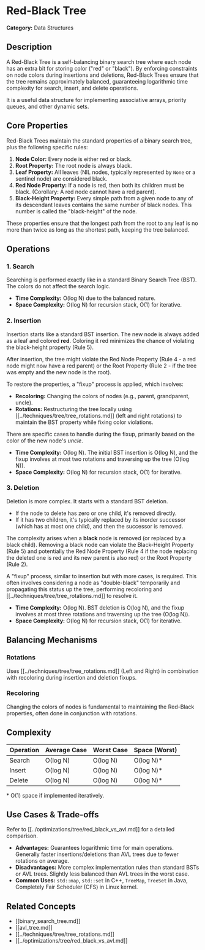 # Red-Black Tree

**Category:** Data Structures

## Description

A Red-Black Tree is a self-balancing binary search tree where each node has an extra bit for storing color ("red" or "black"). By enforcing constraints on node colors during insertions and deletions, Red-Black Trees ensure that the tree remains approximately balanced, guaranteeing logarithmic time complexity for search, insert, and delete operations.

It is a useful data structure for implementing associative arrays, priority queues, and other dynamic sets.

## Core Properties

Red-Black Trees maintain the standard properties of a binary search tree, plus the following specific rules:

1.  **Node Color:** Every node is either red or black.
2.  **Root Property:** The root node is always black.
3.  **Leaf Property:** All leaves (NIL nodes, typically represented by `None` or a sentinel node) are considered black.
4.  **Red Node Property:** If a node is red, then both its children must be black. (Corollary: A red node cannot have a red parent).
5.  **Black-Height Property:** Every simple path from a given node to any of its descendant leaves contains the same number of black nodes. This number is called the "black-height" of the node.

These properties ensure that the longest path from the root to any leaf is no more than twice as long as the shortest path, keeping the tree balanced.

## Operations

### 1. Search

Searching is performed exactly like in a standard Binary Search Tree (BST). The colors do not affect the search logic.
*   **Time Complexity:** O(log N) due to the balanced nature.
*   **Space Complexity:** O(log N) for recursion stack, O(1) for iterative.

### 2. Insertion

Insertion starts like a standard BST insertion. The new node is always added as a leaf and colored **red**. Coloring it red minimizes the chance of violating the black-height property (Rule 5).

After insertion, the tree might violate the Red Node Property (Rule 4 - a red node might now have a red parent) or the Root Property (Rule 2 - if the tree was empty and the new node is the root).

To restore the properties, a "fixup" process is applied, which involves:

*   **Recoloring:** Changing the colors of nodes (e.g., parent, grandparent, uncle).
*   **Rotations:** Restructuring the tree locally using [[../techniques/tree/tree_rotations.md]] (left and right rotations) to maintain the BST property while fixing color violations.

There are specific cases to handle during the fixup, primarily based on the color of the new node's *uncle*.

*   **Time Complexity:** O(log N). The initial BST insertion is O(log N), and the fixup involves at most two rotations and traversing up the tree (O(log N)).
*   **Space Complexity:** O(log N) for recursion stack, O(1) for iterative.

### 3. Deletion

Deletion is more complex. It starts with a standard BST deletion.

*   If the node to delete has zero or one child, it's removed directly.
*   If it has two children, it's typically replaced by its inorder successor (which has at most one child), and then the successor is removed.

The complexity arises when a **black** node is removed (or replaced by a black child). Removing a black node can violate the Black-Height Property (Rule 5) and potentially the Red Node Property (Rule 4 if the node replacing the deleted one is red and its new parent is also red) or the Root Property (Rule 2).

A "fixup" process, similar to insertion but with more cases, is required. This often involves considering a node as "double-black" temporarily and propagating this status up the tree, performing recoloring and [[../techniques/tree/tree_rotations.md]] to resolve it.

*   **Time Complexity:** O(log N). BST deletion is O(log N), and the fixup involves at most three rotations and traversing up the tree (O(log N)).
*   **Space Complexity:** O(log N) for recursion stack, O(1) for iterative.

## Balancing Mechanisms

### Rotations

Uses [[../techniques/tree/tree_rotations.md]] (Left and Right) in combination with recoloring during insertion and deletion fixups.

### Recoloring

Changing the colors of nodes is fundamental to maintaining the Red-Black properties, often done in conjunction with rotations.

## Complexity

| Operation | Average Case | Worst Case | Space (Worst) |
| :-------- | :----------- | :--------- | :------------ |
| Search    | O(log N)     | O(log N)   | O(log N)*     |
| Insert    | O(log N)     | O(log N)   | O(log N)*     |
| Delete    | O(log N)     | O(log N)   | O(log N)*     |

\* O(1) space if implemented iteratively.

## Use Cases & Trade-offs

Refer to [[../optimizations/tree/red_black_vs_avl.md]] for a detailed comparison.

*   **Advantages:** Guarantees logarithmic time for main operations. Generally faster insertions/deletions than AVL trees due to fewer rotations on average.
*   **Disadvantages:** More complex implementation rules than standard BSTs or AVL trees. Slightly less balanced than AVL trees in the worst case.
*   **Common Uses:** `std::map`, `std::set` in C++, `TreeMap`, `TreeSet` in Java, Completely Fair Scheduler (CFS) in Linux kernel.

## Related Concepts

*   [[binary_search_tree.md]]
*   [[avl_tree.md]]
*   [[../techniques/tree/tree_rotations.md]]
*   [[../optimizations/tree/red_black_vs_avl.md]] 
